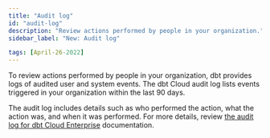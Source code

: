 ```yaml
---
title: "Audit log"
id: "audit-log"
description: "Review actions performed by people in your organization."
sidebar_label: "New: Audit log"

tags: [April-26-2022]
---
```



To review actions performed by people in your organization, dbt provides logs of audited user and system events. The dbt Cloud audit log lists events triggered in your organization within the last 90 days. 

The audit log includes details such as who performed the action, what the action was, and when it was performed. For more details, review [the audit log for dbt Cloud Enterprise](/docs/cloud/manage-access/audit-log) documentation.
